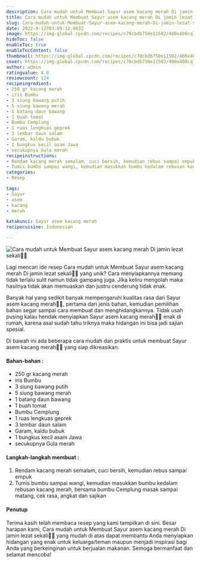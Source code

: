 ```yaml
---
description: Cara mudah untuk Membuat Sayur asem kacang merah Di jamin lezat sekali"
title: Cara mudah untuk Membuat Sayur asem kacang merah Di jamin lezat sekali
slug: Cara-mudah-untuk-Membuat-Sayur-asem-kacang-merah-Di-jamin-lezat-sekali
date: 2022-9-12T03:09:12.063Z
image: https://img-global.cpcdn.com/recipes/c70cbdb750e11502/400x400cq70/photo.jpg
hideToc: false
enableToc: true
enableTocContent: false
thumbnail: https://img-global.cpcdn.com/recipes/c70cbdb750e11502/400x400cq70/photo.jpg
cover: https://img-global.cpcdn.com/recipes/c70cbdb750e11502/400x400cq70/photo.jpg
author: admin
ratingvalue: 4.8
reviewcount: 124
recipeingredient:
- 250 gr kacang merah
- iris Bumbu
- 3 siung bawang putih
- 5 siung bawang merah
- 1 batang daun bawang
- 1 buah tomat
- Bumbu Cemplung
- 1 ruas lengkuas geprek
- 3 lembar daun salam
- Garam, kaldu bubuk
- 1 bungkus kecil asam Jawa
- secukupnya Gula merah
recipeinstructions:
- Rendam kacang merah semalam, cuci bersih, kemudian rebus sampai empuk
- Tumis bumbu sampai wangi, kemudian masukkan bumbu kedalam rebusan kacang merah, bersama bumbu Cemplung masak sampai matang, cek rasa, angkat dan sajikan
categories:
- Resep

tags:
- Sayur
- asem
- kacang
- merah

katakunci: Sayur asem kacang merah
recipecuisine: Indonesian

---
```


![Cara mudah untuk Membuat Sayur asem kacang merah Di jamin lezat sekali👩‍🍳](https://img-global.cpcdn.com/recipes/c70cbdb750e11502/400x400cq70/photo.jpg)

Lagi mencari ide resep Cara mudah untuk Membuat Sayur asem kacang merah Di jamin lezat sekali👩‍🍳 yang unik? Cara menyiapkannya memang tidak terlalu sulit namun tidak gampang juga. Jika keliru mengolah maka hasilnya tidak akan memuaskan dan justru cenderung tidak enak.

Banyak hal yang sedikit banyak mempengaruhi kualitas rasa dari Sayur asem kacang merah👩‍🍳, pertama dari jenis bahan, kemudian pemilihan bahan segar sampai cara membuat dan menghidangkannya. Tidak usah pusing kalau hendak menyiapkan Sayur asem kacang merah👩‍🍳 enak di rumah, karena asal sudah tahu triknya maka hidangan ini bisa jadi sajian spesial.

Di bawah ini ada beberapa cara mudah dan praktis untuk membuat Sayur asem kacang merah👩‍🍳 yang siap dikreasikan.

<!--inarticleads1-->

#### Bahan-bahan :

- 250 gr kacang merah
- iris Bumbu
- 3 siung bawang putih
- 5 siung bawang merah
- 1 batang daun bawang
- 1 buah tomat
- Bumbu Cemplung
- 1 ruas lengkuas geprek
- 3 lembar daun salam
- Garam, kaldu bubuk
- 1 bungkus kecil asam Jawa
- secukupnya Gula merah

<!--inarticleads2-->

#### Langkah-langkah membuat :

1. Rendam kacang merah semalam, cuci bersih, kemudian rebus sampai empuk
1. Tumis bumbu sampai wangi, kemudian masukkan bumbu kedalam rebusan kacang merah, bersama bumbu Cemplung masak sampai matang, cek rasa, angkat dan sajikan

#### Penutup

Terima kasih telah membaca resep yang kami tampilkan di sini. Besar harapan kami, Cara mudah untuk Membuat Sayur asem kacang merah Di jamin lezat sekali👩‍🍳 yang mudah di atas dapat membantu Anda menyiapkan hidangan yang enak untuk keluarga/teman maupun menjadi inspirasi bagi Anda yang berkeinginan untuk berjualan makanan. Semoga bermanfaat dan selamat mencoba!